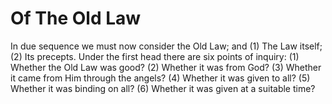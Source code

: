 # Of The Old Law

In due sequence we must now consider the Old Law; and (1) The Law itself; (2) Its precepts. Under the first head there are six points of inquiry:
(1) Whether the Old Law was good?
(2) Whether it was from God?
(3) Whether it came from Him through the angels?
(4) Whether it was given to all?
(5) Whether it was binding on all?
(6) Whether it was given at a suitable time?